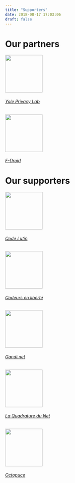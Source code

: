 ```yaml
---
title: "Supporters"
date: 2018-08-17 17:03:06
draft: false
---
```


# Our partners
<div class="row justify-content-md-center">
    <div class="col-md-4 text-center">
        <img src="/media/partners/yale-privacy-lab.png" width="120px" height="120px"class="mt-3 ml-auto mr-auto"/>
        <div class="card-body">
            <h6 class="card-title"><a href="https://privacylab.yale.edu/">Yale Privacy Lab</a></h6>
        </div>
    </div>
    <div class="col-md-4 text-center">
        <img src="/media/partners/fdroid.svg" width="120px" height="120px" class="mt-3 ml-auto mr-auto"/>
        <div class="card-body">
            <h6 class="card-title"><a href="https://f-droid.org/">F-Droid</a></h6>
        </div>
    </div>
</div>

# Our supporters
<div class="row justify-content-md-center">
    <div class="col-md-4 text-center">
        <img src="/media/partners/logo-code-lutin.svg" width="120px" height="120px" class="mt-3 ml-auto mr-auto"/>
        <div class="card-body">
            <h6 class="card-title"><a href="https://www.codelutin.com/">Code Lutin</a></h6>
        </div>
    </div>
    <div class="col-md-4 text-center">
        <img src="/media/partners/codeurs-en-liberte.svg" width="120px" height="120px" class="mt-3 ml-auto mr-auto"/>
        <div class="card-body">
            <h6 class="card-title"><a href="https://www.codeursenliberté.fr/">Codeurs en liberté</a></h6>
        </div>
    </div>
    <div class="col-md-4 text-center">
        <img src="/media/partners/gandi.png" width="120px" height="120px" class="mt-3 ml-auto mr-auto"/>
        <div class="card-body">
            <h6 class="card-title"><a href="https://gandi.net ">Gandi.net </a></h6>
        </div>
    </div>
    <div class="col-md-4 text-center">
        <img src="/media/partners/lqdn.svg" width="120px" height="120px" class="mt-3 ml-auto mr-auto"/>
        <div class="card-body">
            <h6 class="card-title"><a href="https://www.laquadrature.net/">La Quadrature du Net</a></h6>
        </div>
    </div>
    <div class="col-md-4 text-center">
        <img src="/media/partners/octopuce.svg" width="120px" height="120px" class="mt-3 ml-auto mr-auto"/>
        <div class="card-body">
            <h6 class="card-title"><a href="https://www.octopuce.fr/">Octopuce</a></h6>
        </div>
    </div>
</div>
